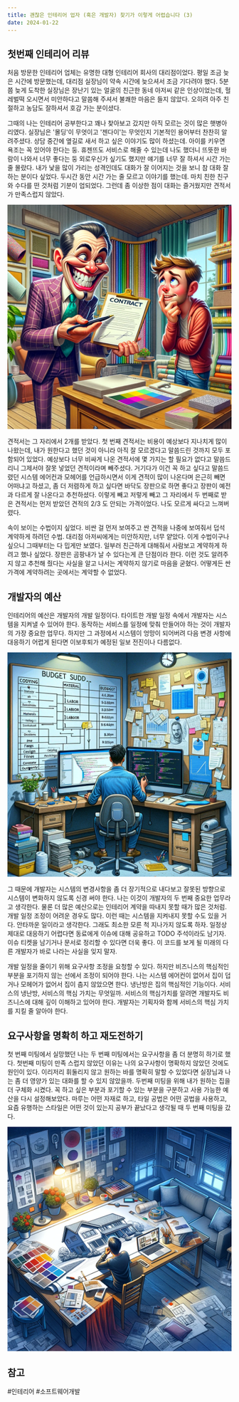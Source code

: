 ```yaml
---
title: 괜찮은 인테리어 업자 (혹은 개발자) 찾기가 이렇게 어렵습니다 (3)
date: 2024-01-22
---
```


## 첫번째 인테리어 리뷰

처음 방문한 인테리어 업체는 유명한 대형 인테리어 회사의 대리점이었다. 평일 조금 늦은 시간에 방문했는데, 대리점 실장님이 약속 시간에 늦으셔서 조금 기다려야 했다. 5분쯤 늦게 도착한 실장님은 장난기 있는 얼굴의 친근한 동네 아저씨 같은 인상이었는데, 헐레벌떡 오시면서 미안하다고 말씀해 주셔서 불쾌한 마음은 들지 않았다. 오히려 아주 친절하고 농담도 잘하셔서 호감 가는 분이셨다.

그때의 나는 인테리어 공부한다고 꽤나 찾아보고 갔지만 아직 모르는 것이 많은 햇병아리였다. 실장님은 '몰딩'이 무엇이고 '젠다이'는 무엇인지 기본적인 용어부터 찬찬히 알려주셨다. 상담 중간에 옆길로 새서 하고 싶은 이야기도 많이 하셨는데. 아이를 키우면 욕조는 꼭 있어야 한다는 둥. 휴젠뜨도 서비스로 해줄 수 있는데 나도 했더니 뜨뜻한 바람이 나와서 너무 좋다는 둥 외로우신가 싶기도 했지만 얘기를 너무 잘 하셔서 시간 가는 줄 몰랐다. 내가 낯을 많이 가리는 성격인데도 대화가 잘 이어지는 것을 보니 참 대화 잘하는 분이다 싶었다. 두시간 동안 시간 가는 줄 모르고 이야기를 했는데. 마치 친한 친구와 수다를 떤 것처럼 기분이 업되었다. 그런데 좀 이상한 점이 대화는 즐거웠지만 견적서가 만족스럽지 않았다.

<img src="https://github.com/ittaga/note/blob/main/assets/20240122234541.png?raw=true"/>

견적서는 그 자리에서 2개를 받았다. 첫 번째 견적서는 비용이 예상보다 지나치게 많이 나왔는데, 내가 원한다고 했던 것이 아니라 아직 잘 모르겠다고 말씀드린 것까지 모두 포함되어 있었다. 예상보다 너무 비싸게 나온 견적서에 몇 가지는 할 필요가 없다고 말씀드리니 그제서야 잘못 넣었던 견적이라며 빼주셨다. 거기다가 이건 꼭 하고 싶다고 말씀드렸던 시스템 에어컨과 모헤어를 언급하시면서 이게 견적이 많이 나온다며 은근히 빼면 어떠냐고 하셨고, 좀 더 저렴하게 하고 싶다면 바닥도 장판으로 하면 좋다고 장판이 예전과 다르게 잘 나온다고 추천하셨다. 이렇게 빼고 저렇게 빼고 그 자리에서 두 번째로 받은 견적서는 먼저 받았던 견적의 2/3 도 안되는 가격이었다. 나도 모르게 싸다고 느껴버렸다. 

속이 보이는 수법이지 싶었다. 비싼 걸 먼저 보여주고 싼 견적을 나중에 보여줘서 덥석 계약하게 하려던 수법. 대리점 아저씨에게는 미안하지만, 너무 얕았다. 이게 수법이구나 싶으니 그때부터는 다 밉게만 보였다. 일부러 친근하게 대해줘서 사람보고 계약하게 하려고 했나 싶었다. 장판은 곰팡내가 날 수 있다는게 큰 단점이라 한다. 이런 것도 알려주지 않고 추천해 줬다는 사실을 알고 나서는 계약하지 않기로 마음을 굳혔다. 어떻게든 싼 가격에 계약하려는 곳에서는 계약할 수 없었다.


## 개발자의 예산

인테리어의 예산은 개발자의 개발 일정이다. 타이트한 개발 일정 속에서 개발자는 시스템을 지켜낼 수 있어야 한다. 동작하는 서비스를 일정에 맞춰 만들어야 하는 것이 개발자의 가장 중요한 업무다. 하지만 그 과정에서 시스템이 엉망이 되어버려 다음 변경 사항에 대응하기 어렵게 된다면 이보후퇴가 예정된 일보 전진이나 다름없다. 

<img src="https://github.com/ittaga/note/blob/main/assets/20240122234421.png?raw=true"/>

그 때문에 개발자는 시스템의 변경사항을 좀 더 장기적으로 내다보고 잘못된 방향으로 시스템이 변화하지 않도록 신경 써야 한다. 나는 이것이 개발자의 두 번째 중요한 업무라고 생각한다. 물론 더 많은 예산으로는 인테리어 계약을 따내지 못할 때가 많은 것처럼. 개발 일정 조정이 어려운 경우도 많다. 이런 때는 시스템을 지켜내지 못할 수도 있을 거다. 안타까운 일이라고 생각한다. 그래도 최소한 모른 척 지나가지 않도록 하자. 일정상 제대로 대응하기 어렵다면 동료에게 이슈에 대해 공유하고 TODO 주석이라도 남기자. 이슈 티켓을 남기거나 문서로 정리할 수 있다면 더욱 좋다. 이 코드를 보게 될 미래의 다른 개발자가 바로 나라는 사실을 잊지 말자.

개발 일정을 줄이기 위해 요구사항 조정을 요청할 수 있다. 하지만 비즈니스의 핵심적인 부분을 포기하지 않는 선에서 조정이 되어야 한다. 나는 시스템 에어컨이 없어서 집이 덥거나 모헤어가 없어서 집이 춥지 않았으면 한다. 냉난방은 집의 핵심적인 기능이다. 서비스의 냉난방, 서비스의 핵심 가치는 무엇일까. 서비스의 핵심가치를 알려면 개발자도 비즈니스에 대해 깊이 이해하고 있어야 한다. 개발자는 기획자와 함께 서비스의 핵심 가치를 지킬 줄 알아야 한다. 


## 요구사항을 명확히 하고 재도전하기

첫 번째 미팅에서 실망했던 나는 두 번째 미팅에서는 요구사항을 좀 더 분명히 하기로 했다. 첫번째 미팅이 만족 스럽지 않았던 이유는 나의 요구사항이 명확하지 않았던 것에도 원인이 있다. 이리저리 휘둘리지 않고 원하는 바를 명확히 말할 수 있었다면 실장님과 나는 좀 더 영양가 있는 대화를 할 수 있지 않았을까. 두번째 미팅을 위해 내가 원하는 집을 더 구체화 시켰다. 꼭 하고 싶은 부분과 포기할 수 있는 부분을 구분하고 사용 가능한 예산을 다시 설정해보았다. 마루는 어떤 자재로 하고, 타일 공법은 어떤 공법을 사용하고, 요즘 유행하는 스타일은 어떤 것이 있는지 공부가 끝났다고 생각될 때 두 번째 미팅을 갔다.

<img src="https://github.com/ittaga/note/blob/main/assets/20240122234331.png?raw=true"/>

## 참고

#인테리어 #소프트웨어개발


